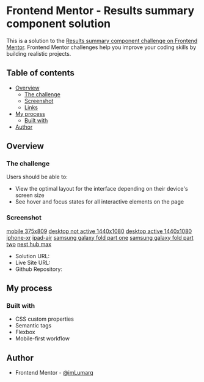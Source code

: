 # Frontend Mentor - Results summary component solution

This is a solution to the [Results summary component challenge on Frontend Mentor](https://www.frontendmentor.io/challenges/results-summary-component-CE_K6s0maV). Frontend Mentor challenges help you improve your coding skills by building realistic projects.

## Table of contents

- [Overview](#overview)
  - [The challenge](#the-challenge)
  - [Screenshot](#screenshot)
  - [Links](#links)
- [My process](#my-process)
  - [Built with](#built-with)
- [Author](#author)

## Overview

### The challenge

Users should be able to:

- View the optimal layout for the interface depending on their device's screen size
- See hover and focus states for all interactive elements on the page

### Screenshot

[mobile 375x809](./screenshots/mobile-375px.png)
[desktop not active 1440x1080](./screenshots/desktop-1440px.png)
[desktop active 1440x1080](./screenshots/desktop-1440px-active.png)
[iphone-xr](./screenshots/iphone-xr.png)
[ipad-air](./screenshots/ipad-air.png)
[samsung galaxy fold part one](./screenshots/galaxy-fold-part-one.png)
[samsung galaxy fold part two](./screenshots/galaxy-fold-part-two.png)
[nest hub max](./screenshots/nesthub-max.png)

- Solution URL: [](https://www.frontendmentor.io/solutions/result-summary-component-uWK7kDuNNH)
- Live Site URL: [](https://imlumarq.github.io/frontend-mentor-result-summary-component)
- Github Repository: [](https://github.com/imLumarq/frontend-mentor-result-summary-component)

## My process

### Built with

- CSS custom properties
- Semantic tags
- Flexbox
- Mobile-first workflow

## Author

- Frontend Mentor - [@imLumarq](https://www.frontendmentor.io/profile/imLumarq)
